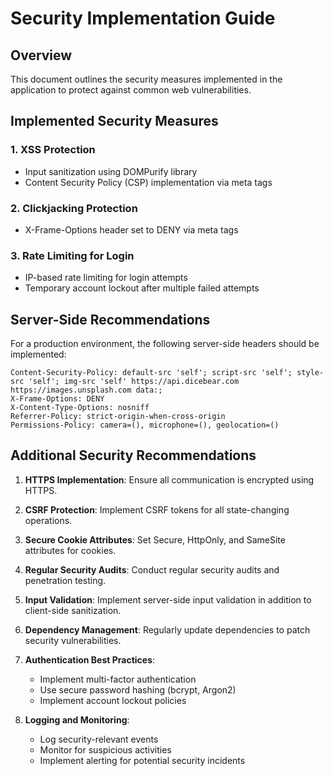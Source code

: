 # Security Implementation Guide

## Overview

This document outlines the security measures implemented in the application to protect against common web vulnerabilities.

## Implemented Security Measures

### 1. XSS Protection

- Input sanitization using DOMPurify library
- Content Security Policy (CSP) implementation via meta tags

### 2. Clickjacking Protection

- X-Frame-Options header set to DENY via meta tags

### 3. Rate Limiting for Login

- IP-based rate limiting for login attempts
- Temporary account lockout after multiple failed attempts

## Server-Side Recommendations

For a production environment, the following server-side headers should be implemented:

```
Content-Security-Policy: default-src 'self'; script-src 'self'; style-src 'self'; img-src 'self' https://api.dicebear.com https://images.unsplash.com data:;
X-Frame-Options: DENY
X-Content-Type-Options: nosniff
Referrer-Policy: strict-origin-when-cross-origin
Permissions-Policy: camera=(), microphone=(), geolocation=()
```

## Additional Security Recommendations

1. **HTTPS Implementation**: Ensure all communication is encrypted using HTTPS.

2. **CSRF Protection**: Implement CSRF tokens for all state-changing operations.

3. **Secure Cookie Attributes**: Set Secure, HttpOnly, and SameSite attributes for cookies.

4. **Regular Security Audits**: Conduct regular security audits and penetration testing.

5. **Input Validation**: Implement server-side input validation in addition to client-side sanitization.

6. **Dependency Management**: Regularly update dependencies to patch security vulnerabilities.

7. **Authentication Best Practices**:
   - Implement multi-factor authentication
   - Use secure password hashing (bcrypt, Argon2)
   - Implement account lockout policies

8. **Logging and Monitoring**:
   - Log security-relevant events
   - Monitor for suspicious activities
   - Implement alerting for potential security incidents
